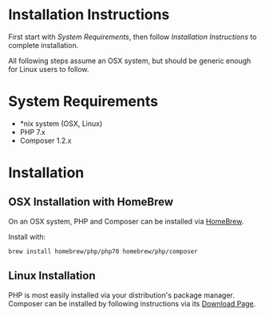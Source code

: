 # Installation Instructions

First start with *System Requirements*, then follow 
*Installation Instructions* to complete installation.

All following steps assume an OSX system, but should be generic enough 
for Linux users to follow.


# System Requirements

* \*nix system (OSX, Linux)
* PHP 7.x
 * Composer 1.2.x


# Installation

## OSX Installation with HomeBrew

On an OSX system, PHP and Composer can be installed 
via [HomeBrew](http://brew.sh/).

Install with:

`brew install homebrew/php/php70 homebrew/php/composer`


## Linux Installation

PHP is most easily installed via your distribution's package manager.
Composer can be installed by following instructions via its 
[Download Page](https://getcomposer.org/download/).
